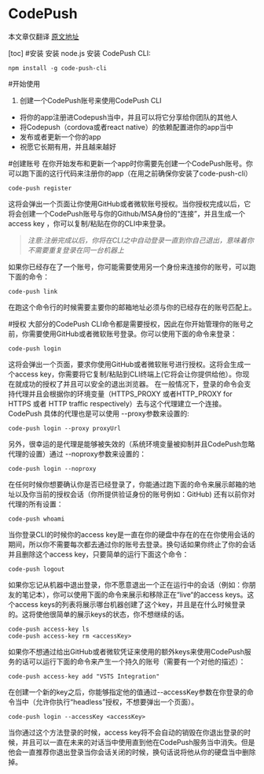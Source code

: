 # CodePush
本文章仅翻译
[原文地址](https://microsoft.github.io/code-push/docs/cli.html)

[toc]
#安装
安装 node.js
安装 CodePush CLI:
```
npm install -g code-push-cli 
```
#开始使用
1. 创建一个CodePush账号来使用CodePush CLI
* 将你的app注册进Codepush当中，并且可以将它分享给你团队的其他人
* 将Codepush（cordova或者react native）的依赖配置进你的app当中
* 发布或者更新一个你的app
* 祝愿它长期有用，并且越来越好

#创建账号
在你开始发布和更新一个app时你需要先创建一个CodePush账号。你可以跑下面的这行代码来注册你的app（在用之前确保你安装了code-push-cli）
```
code-push register
```
这将会弹出一个页面让你使用GitHub或者微软账号授权。当你授权完成以后，它将会创建一个CodePush账号与你的Github/MSA身份的“连接”，并且生成一个access key ，你可以复制/粘贴在你的CLI中来登录。

>*注意:注册完成以后，你将在CLI之中自动登录一直到你自己退出，意味着你不需要重复登录在同一台机器上*

如果你已经存在了一个账号，你可能需要使用另一个身份来连接你的账号，可以跑下面的命令：
```
code-push link
```
在跑这个命令行的时候需要主要你的邮箱地址必须与你的已经存在的账号匹配上。

#授权
大部分的CodePush CLI命令都是需要授权，因此在你开始管理你的账号之前，你需要使用GitHub或者微软账号登录。你可以使用下面的命令来登录：
``` 
code-push login 
```
这将会弹出一个页面，要求你使用GitHub或者微软账号进行授权。这将会生成一个access key，你需要将它复制/粘贴到CLI终端上(它将会让你提供给他）。你现在就成功的授权了并且可以安全的退出浏览器。
在一般情况下，登录的命令会支持代理并且会根据你的环境变量（HTTPS_PROXY 或者HTTP_PROXY for HTTPS 或者 HTTP traffic respectively）去与这个代理建立一个连接。
CodePush 具体的代理也是可以使用 --proxy参数来设置的:
```
code-push login --proxy proxyUrl
```
另外，很幸运的是代理是能够被失效的（系统环境变量被抑制并且CodePush忽略代理的设置）通过 --noproxy参数来设置的：
```
code-push login --noproxy
```
在任何时候你想要确认你是否已经登录了，你能通过跑下面的命令来展示邮箱的地址以及你当前的授权会话（你所提供验证身份的账号例如：GitHub)
还有以前你对代理的所有设置：
```
code-push whoami
```
当你登录CLI的时候你的access key是一直在你的硬盘中存在的在在你使用会话的期间，所以你不需要每次都去通过你的账号去登录。换句话如果你终止了你的会话并且删除这个access key，只要简单的运行下面这个命令：
```
code-push logout
```
如果你忘记从机器中退出登录，你不愿意退出一个正在运行中的会话（例如：你朋友的笔记本），你可以使用下面的命令来展示和移除正在“live“的access keys。这个access keys的列表将展示哪台机器创建了这个key，并且是在什么时候登录的。这将使他很简单的展示keys的状态，你不想继续的话。
```
code-push access-key ls
code-push access-key rm <accessKey>
```
如果你不想通过给出GitHub或者微软凭证来使用的额外keys来使用CodePush服务的话可以运行下面的命令来产生一个持久的账号（需要有一个对他的描述）：
```
code-push access-key add "VSTS Integration"
```
在创建一个新的key之后，你能够指定他的值通过--accessKey参数在你登录的命令当中（允许你执行“headless”授权，不想要弹出一个页面）。
```
code-push login --accessKey <accessKey>
```
当你通过这个方法登录的时候，access key将不会自动的销毁在你退出登录的时候，并且可以一直在未来的对话当中使用直到他在CodePush服务当中消失。但是他会一直推荐你退出登录当你会话关闭的时候，换句话说将他从你的硬盘当中删除掉。
